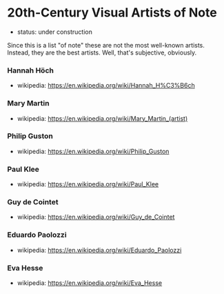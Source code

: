 20th-Century Visual Artists of Note
===================================

*   status: under construction

Since this is a list "of note" these are not the most well-known artists.
Instead, they are the best artists.  Well, that's subjective, obviously.

### Hannah Höch

*   wikipedia: https://en.wikipedia.org/wiki/Hannah_H%C3%B6ch

### Mary Martin

*   wikipedia: https://en.wikipedia.org/wiki/Mary_Martin_(artist)

### Philip Guston

*   wikipedia: https://en.wikipedia.org/wiki/Philip_Guston

### Paul Klee

*   wikipedia: https://en.wikipedia.org/wiki/Paul_Klee

### Guy de Cointet

*   wikipedia: https://en.wikipedia.org/wiki/Guy_de_Cointet

### Eduardo Paolozzi

*   wikipedia: https://en.wikipedia.org/wiki/Eduardo_Paolozzi

### Eva Hesse

*   wikipedia: https://en.wikipedia.org/wiki/Eva_Hesse
